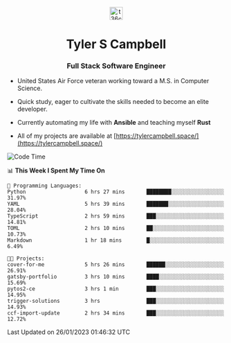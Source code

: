 <p align="center">
<a href="https://www.linkedin.com/in/t36campbell" target="blank"><img align="center" src="https://ik.imagekit.io/t36campbell/Portfolio/linkedin.png.original_m8bbGgPh6.png" alt="t36campbell" height="30" width="30" /></a>
</p>
<h1 align="center">Tyler S Campbell</h1>
<h3 align="center">Full Stack Software Engineer</h3>

* United States Air Force veteran working toward a M.S. in Computer Science.

* Quick study, eager to cultivate the skills needed to become an elite developer.

* Currently automating my life with **Ansible** and teaching myself **Rust**

* All of my projects are available at [https://tylercampbell.space/](https://tylercampbell.space/)

<!--START_SECTION:waka-->
![Code Time](http://img.shields.io/badge/Code%20Time-2%2C120%20hrs%2056%20mins-blue)

📊 **This Week I Spent My Time On** 

```text
💬 Programming Languages: 
Python                   6 hrs 27 mins       ████████░░░░░░░░░░░░░░░░░   31.97% 
YAML                     5 hrs 39 mins       ███████░░░░░░░░░░░░░░░░░░   28.04% 
TypeScript               2 hrs 59 mins       ███░░░░░░░░░░░░░░░░░░░░░░   14.81% 
TOML                     2 hrs 10 mins       ██░░░░░░░░░░░░░░░░░░░░░░░   10.73% 
Markdown                 1 hr 18 mins        █░░░░░░░░░░░░░░░░░░░░░░░░   6.49%

🐱‍💻 Projects: 
cover-for-me             5 hrs 26 mins       ██████░░░░░░░░░░░░░░░░░░░   26.91% 
gatsby-portfolio         3 hrs 10 mins       ████░░░░░░░░░░░░░░░░░░░░░   15.69% 
pytos2-ce                3 hrs 1 min         ███░░░░░░░░░░░░░░░░░░░░░░   14.95% 
trigger-solutions        3 hrs               ███░░░░░░░░░░░░░░░░░░░░░░   14.93% 
ccf-import-update        2 hrs 34 mins       ███░░░░░░░░░░░░░░░░░░░░░░   12.72%

```


 Last Updated on 26/01/2023 01:46:32 UTC
<!--END_SECTION:waka-->
